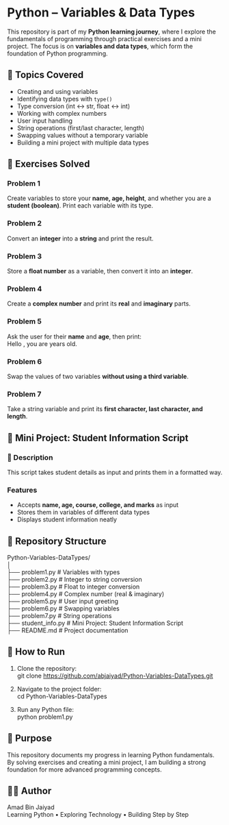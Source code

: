 # Python – Variables & Data Types  

This repository is part of my **Python learning journey**, where I explore the fundamentals of programming through practical exercises and a mini project. The focus is on **variables and data types**, which form the foundation of Python programming.  

## 📌 Topics Covered  
- Creating and using variables  
- Identifying data types with `type()`  
- Type conversion (int ↔ str, float ↔ int)  
- Working with complex numbers  
- User input handling  
- String operations (first/last character, length)  
- Swapping values without a temporary variable  
- Building a mini project with multiple data types  

## 📝 Exercises Solved  

### Problem 1  
Create variables to store your **name, age, height**, and whether you are a **student (boolean)**. Print each variable with its type.  

### Problem 2  
Convert an **integer** into a **string** and print the result.  

### Problem 3  
Store a **float number** as a variable, then convert it into an **integer**.  

### Problem 4  
Create a **complex number** and print its **real** and **imaginary** parts.  

### Problem 5  
Ask the user for their **name** and **age**, then print:  
Hello <name>, you are <age> years old.

### Problem 6  
Swap the values of two variables **without using a third variable**.  

### Problem 7  
Take a string variable and print its **first character, last character, and length**.  

## 🧩 Mini Project: Student Information Script  

### 🔹 Description  
This script takes student details as input and prints them in a formatted way.  

### Features  
- Accepts **name, age, course, college, and marks** as input  
- Stores them in variables of different data types  
- Displays student information neatly  

## 📂 Repository Structure  

Python-Variables-DataTypes/  
│  
├── problem1.py # Variables with types  
├── problem2.py # Integer to string conversion  
├── problem3.py # Float to integer conversion  
├── problem4.py # Complex number (real & imaginary)  
├── problem5.py # User input greeting  
├── problem6.py # Swapping variables  
├── problem7.py # String operations  
├── student_info.py # Mini Project: Student Information Script  
├── README.md # Project documentation  

## 🚀 How to Run  

1. Clone the repository:  
git clone https://github.com/abjaiyad/Python-Variables-DataTypes.git  

2. Navigate to the project folder:  
cd Python-Variables-DataTypes  

3. Run any Python file:  
python problem1.py  

## 🎯 Purpose  
This repository documents my progress in learning Python fundamentals. By solving exercises and creating a mini project, I am building a strong foundation for more advanced programming concepts.  

## 👨‍💻 Author  
Amad Bin Jaiyad  
Learning Python • Exploring Technology • Building Step by Step
